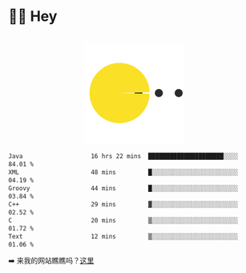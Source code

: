 
# 👋🏻 Hey
<div align="center">
	<br>
	<img src="https://raw.githubusercontent.com/Aniket965/Aniket965/master/pacman.svg?sanitize=true" width="200" height="200">
	<br>
</div>

<!--START_SECTION:waka-->

```text
Java                   16 hrs 22 mins  █████████████████████░░░░   84.01 %
XML                    48 mins         █░░░░░░░░░░░░░░░░░░░░░░░░   04.19 %
Groovy                 44 mins         █░░░░░░░░░░░░░░░░░░░░░░░░   03.84 %
C++                    29 mins         ▓░░░░░░░░░░░░░░░░░░░░░░░░   02.52 %
C                      20 mins         ▒░░░░░░░░░░░░░░░░░░░░░░░░   01.72 %
Text                   12 mins         ▒░░░░░░░░░░░░░░░░░░░░░░░░   01.06 %
```

<!--END_SECTION:waka-->

 ➡️  来我的网站瞧瞧吗？[这里](https://www.shaolongfei.com)
